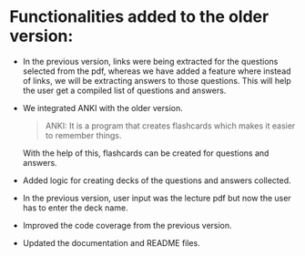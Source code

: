 # Functionalities added to the older version:
- In the previous version, links were being extracted for the questions selected from the pdf, whereas we have added a feature where instead of links, we will be extracting answers to those questions. This will help the user get a compiled list of questions and answers.

- We integrated ANKI with the older version. 
  > ANKI: It is a program that creates flashcards which makes it easier to remember things.

  With the help of this, flashcards can be created for questions and answers.
  
 - Added logic for creating decks of the questions and answers collected.

 - In the previous version, user input was the lecture pdf but now the user has to enter the deck name.

 - Improved the code coverage from the previous version.

 - Updated the documentation and README files.

 
